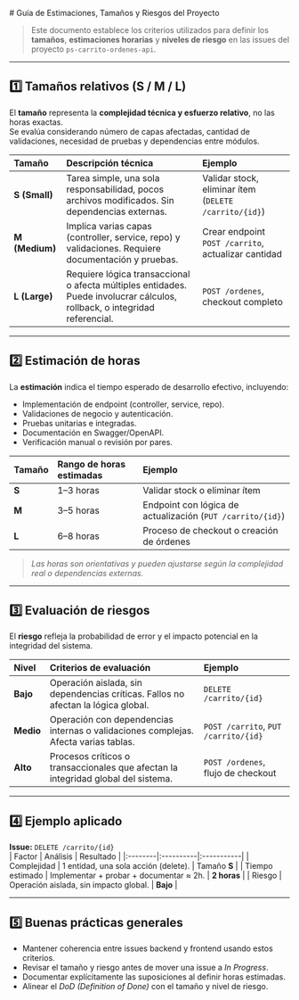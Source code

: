 # Guía de Estimaciones, Tamaños y Riesgos del Proyecto

> Este documento establece los criterios utilizados para definir los **tamaños**, **estimaciones horarias** y **niveles de riesgo** en las issues del proyecto `ps-carrito-ordenes-api`.

---

## 1️⃣ Tamaños relativos (S / M / L)

El **tamaño** representa la **complejidad técnica y esfuerzo relativo**, no las horas exactas.  
Se evalúa considerando número de capas afectadas, cantidad de validaciones, necesidad de pruebas y dependencias entre módulos.

| Tamaño | Descripción técnica | Ejemplo |
|:--------|:--------------------|:---------|
| **S (Small)** | Tarea simple, una sola responsabilidad, pocos archivos modificados. Sin dependencias externas. | Validar stock, eliminar ítem (`DELETE /carrito/{id}`) |
| **M (Medium)** | Implica varias capas (controller, service, repo) y validaciones. Requiere documentación y pruebas. | Crear endpoint `POST /carrito`, actualizar cantidad |
| **L (Large)** | Requiere lógica transaccional o afecta múltiples entidades. Puede involucrar cálculos, rollback, o integridad referencial. | `POST /ordenes`, checkout completo |

---

## 2️⃣ Estimación de horas

La **estimación** indica el tiempo esperado de desarrollo efectivo, incluyendo:
- Implementación de endpoint (controller, service, repo).  
- Validaciones de negocio y autenticación.  
- Pruebas unitarias e integradas.  
- Documentación en Swagger/OpenAPI.  
- Verificación manual o revisión por pares.

| Tamaño | Rango de horas estimadas | Ejemplo |
|:--------|:-------------------------|:---------|
| **S** | 1–3 horas | Validar stock o eliminar ítem |
| **M** | 3–5 horas | Endpoint con lógica de actualización (`PUT /carrito/{id}`) |
| **L** | 6–8 horas | Proceso de checkout o creación de órdenes |

> *Las horas son orientativas y pueden ajustarse según la complejidad real o dependencias externas.*

---

## 3️⃣ Evaluación de riesgos

El **riesgo** refleja la probabilidad de error y el impacto potencial en la integridad del sistema.

| Nivel | Criterios de evaluación | Ejemplo |
|:-------|:------------------------|:---------|
| **Bajo** | Operación aislada, sin dependencias críticas. Fallos no afectan la lógica global. | `DELETE /carrito/{id}` |
| **Medio** | Operación con dependencias internas o validaciones complejas. Afecta varias tablas. | `POST /carrito`, `PUT /carrito/{id}` |
| **Alto** | Procesos críticos o transaccionales que afectan la integridad global del sistema. | `POST /ordenes`, flujo de checkout |

---

## 4️⃣ Ejemplo aplicado

**Issue:** `DELETE /carrito/{id}`  
| Factor | Análisis | Resultado |
|:--------|:----------|:-----------|
| Complejidad | 1 entidad, una sola acción (delete). | Tamaño **S** |
| Tiempo estimado | Implementar + probar + documentar ≈ 2h. | **2 horas** |
| Riesgo | Operación aislada, sin impacto global. | **Bajo** |

---

## 5️⃣ Buenas prácticas generales

- Mantener coherencia entre issues backend y frontend usando estos criterios.  
- Revisar el tamaño y riesgo antes de mover una issue a *In Progress*.  
- Documentar explícitamente las suposiciones al definir horas estimadas.  
- Alinear el *DoD (Definition of Done)* con el tamaño y nivel de riesgo.

